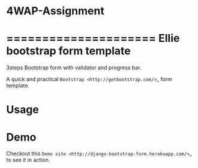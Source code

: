 # 4WAP-Assignment
=====================
Ellie bootstrap form template
=====================

3steps Bootstrap form with validator and progress bar.

A quick and practical `Bootstrap <http://getbootstrap.com/>`_ form template.


Usage
======




Demo
=====

Checkout this `Demo site <http://django-bootstrap-form.herokuapp.com/>`_ to see it in action. 
